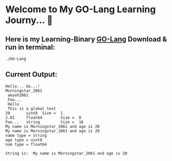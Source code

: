 # Welcome to My GO-Lang Learning Journy... 🚀

## Here is my Learning-Binary [GO-Lang](https://github.com/akash2061/GO-Lang/blob/master/GO-Lang) Download & run in terminal:

```
./GO-Lang
```

## Current Output:
```
Hello... Go...!
Morningstar_2061 
 akash2061 
 Foo... 
 Hello 
 This is a global text
20       uint8  Size =  1
2.01     float64        Size =  8
Foo...   string         Size =  16
My name is Morningstar_2061 and age is 20
My name is Morningstar_2061 and age is 20
name type = string
age type = uint8
num type = float64

String is:  My name is Morningstar_2061 and age is 20
```
